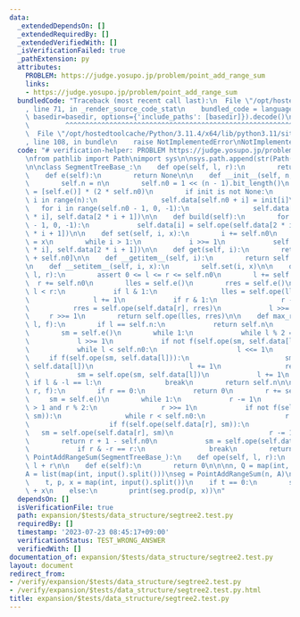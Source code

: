 ```yaml
---
data:
  _extendedDependsOn: []
  _extendedRequiredBy: []
  _extendedVerifiedWith: []
  _isVerificationFailed: true
  _pathExtension: py
  attributes:
    PROBLEM: https://judge.yosupo.jp/problem/point_add_range_sum
    links:
    - https://judge.yosupo.jp/problem/point_add_range_sum
  bundledCode: "Traceback (most recent call last):\n  File \"/opt/hostedtoolcache/Python/3.11.4/x64/lib/python3.11/site-packages/onlinejudge_verify/documentation/build.py\"\
    , line 71, in _render_source_code_stat\n    bundled_code = language.bundle(stat.path,\
    \ basedir=basedir, options={'include_paths': [basedir]}).decode()\n          \
    \         ^^^^^^^^^^^^^^^^^^^^^^^^^^^^^^^^^^^^^^^^^^^^^^^^^^^^^^^^^^^^^^^^^^^^^^^^^^^^^^^^^\n\
    \  File \"/opt/hostedtoolcache/Python/3.11.4/x64/lib/python3.11/site-packages/onlinejudge_verify/languages/python.py\"\
    , line 108, in bundle\n    raise NotImplementedError\nNotImplementedError\n"
  code: "# verification-helper: PROBLEM https://judge.yosupo.jp/problem/point_add_range_sum\n\
    \nfrom pathlib import Path\nimport sys\n\nsys.path.append(str(Path(__file__).resolve().parent.parent.parent.parent))\n\
    \n\nclass SegmentTreeBase_:\n    def ope(self, l, r):\n        return None\n\n\
    \    def e(self):\n        return None\n\n    def __init__(self, n, init=None):\n\
    \        self.n = n\n        self.n0 = 1 << (n - 1).bit_length()\n        self.data\
    \ = [self.e()] * (2 * self.n0)\n        if init is not None:\n            for\
    \ i in range(n):\n                self.data[self.n0 + i] = init[i]\n         \
    \   for i in range(self.n0 - 1, 0, -1):\n                self.data[i] = self.ope(self.data[2\
    \ * i], self.data[2 * i + 1])\n\n    def build(self):\n        for i in range(self.n0\
    \ - 1, 0, -1):\n            self.data[i] = self.ope(self.data[2 * i], self.data[2\
    \ * i + 1])\n\n    def set(self, i, x):\n        i += self.n0\n        self.data[i]\
    \ = x\n        while i > 1:\n            i >>= 1\n            self.data[i] = self.ope(self.data[2\
    \ * i], self.data[2 * i + 1])\n\n    def get(self, i):\n        return self.data[i\
    \ + self.n0]\n\n    def __getitem__(self, i):\n        return self.data[i + self.n0]\n\
    \n    def __setitem__(self, i, x):\n        self.set(i, x)\n\n    def prod(self,\
    \ l, r):\n        assert 0 <= l <= r <= self.n0\n        l += self.n0\n      \
    \  r += self.n0\n        lles = self.e()\n        rres = self.e()\n        while\
    \ l < r:\n            if l & 1:\n                lles = self.ope(lles, self.data[l])\n\
    \                l += 1\n            if r & 1:\n                r -= 1\n     \
    \           rres = self.ope(self.data[r], rres)\n            l >>= 1\n       \
    \     r >>= 1\n        return self.ope(lles, rres)\n\n    def max_right(self,\
    \ l, f):\n        if l == self.n:\n            return self.n\n        l += self.n0\n\
    \        sm = self.e()\n        while 1:\n            while l % 2 == 0:\n    \
    \            l >>= 1\n            if not f(self.ope(sm, self.data[l])):\n    \
    \            while l < self.n0:\n                    l <<= 1\n               \
    \     if f(self.ope(sm, self.data[l])):\n                        sm = self.ope(sm,\
    \ self.data[l])\n                        l += 1\n                return l - self.n0\n\
    \            sm = self.ope(sm, self.data[l])\n            l += 1\n           \
    \ if l & -l == l:\n                break\n        return self.n\n\n    def min_left(self,\
    \ r, f):\n        if r == 0:\n            return 0\n        r += self.n0\n   \
    \     sm = self.e()\n        while 1:\n            r -= 1\n            while r\
    \ > 1 and r % 2:\n                r >>= 1\n            if not f(self.ope(self.data[r],\
    \ sm)):\n                while r < self.n0:\n                    r = 2 * r + 1\n\
    \                    if f(self.ope(self.data[r], sm)):\n                     \
    \   sm = self.ope(self.data[r], sm)\n                        r -= 1\n        \
    \        return r + 1 - self.n0\n            sm = self.ope(self.data[r], sm)\n\
    \            if r & -r == r:\n                break\n        return 0\n\n\nclass\
    \ PointAddRangeSum(SegmentTreeBase_):\n    def ope(self, l, r):\n        return\
    \ l + r\n\n    def e(self):\n        return 0\n\n\nn, Q = map(int, input().split())\n\
    A = list(map(int, input().split()))\nseg = PointAddRangeSum(n, A)\nfor _ in range(Q):\n\
    \    t, p, x = map(int, input().split())\n    if t == 0:\n        seg[p] = seg[p]\
    \ + x\n    else:\n        print(seg.prod(p, x))\n"
  dependsOn: []
  isVerificationFile: true
  path: expansion/$tests/data_structure/segtree2.test.py
  requiredBy: []
  timestamp: '2023-07-23 08:45:17+09:00'
  verificationStatus: TEST_WRONG_ANSWER
  verifiedWith: []
documentation_of: expansion/$tests/data_structure/segtree2.test.py
layout: document
redirect_from:
- /verify/expansion/$tests/data_structure/segtree2.test.py
- /verify/expansion/$tests/data_structure/segtree2.test.py.html
title: expansion/$tests/data_structure/segtree2.test.py
---
```


